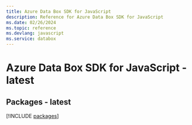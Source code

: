 ```yaml
---
title: Azure Data Box SDK for JavaScript
description: Reference for Azure Data Box SDK for JavaScript
ms.date: 02/26/2024
ms.topic: reference
ms.devlang: javascript
ms.service: databox
---
```

# Azure Data Box SDK for JavaScript - latest
## Packages - latest
[!INCLUDE [packages](data-box-index.md)]